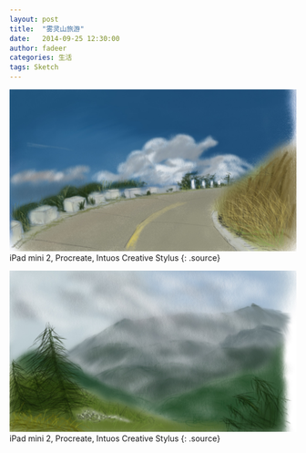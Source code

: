 ```yaml
---
layout: post
title:  "雾灵山旅游"
date:   2014-09-25 12:30:00
author: fadeer
categories: 生活
tags: Sketch
---
```


![](/images/paint-wls-1.jpg)
iPad mini 2, Procreate, Intuos Creative Stylus
{: .source}

![](/images/paint-wls-2.jpg)
iPad mini 2, Procreate, Intuos Creative Stylus
{: .source}
